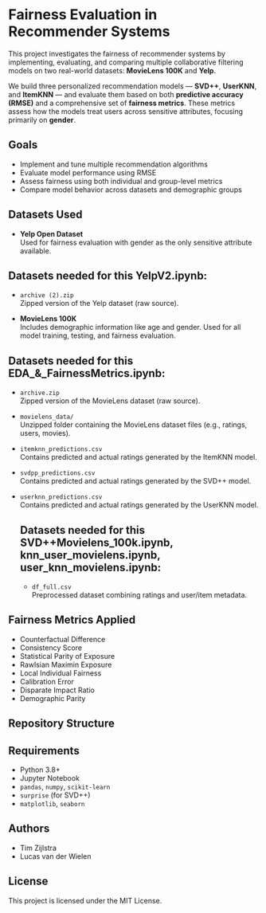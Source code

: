 # Fairness Evaluation in Recommender Systems

This project investigates the fairness of recommender systems by implementing, evaluating, and comparing multiple collaborative filtering models on two real-world datasets: **MovieLens 100K** and **Yelp**.

We build three personalized recommendation models — **SVD++**, **UserKNN**, and **ItemKNN** — and evaluate them based on both **predictive accuracy (RMSE)** and a comprehensive set of **fairness metrics**. These metrics assess how the models treat users across sensitive attributes, focusing primarily on **gender**.

## Goals

- Implement and tune multiple recommendation algorithms
- Evaluate model performance using RMSE
- Assess fairness using both individual and group-level metrics
- Compare model behavior across datasets and demographic groups

## Datasets Used

- **Yelp Open Dataset**  
  Used for fairness evaluation with gender as the only sensitive attribute available.

## Datasets needed for this YelpV2.ipynb:

- `archive (2).zip`  
  Zipped version of the Yelp dataset (raw source).

- **MovieLens 100K**  
  Includes demographic information like age and gender. Used for all model training, testing, and fairness evaluation.
  
## Datasets needed for this EDA_&_FairnessMetrics.ipynb:

- `archive.zip`  
  Zipped version of the MovieLens dataset (raw source).

- `movielens_data/`  
  Unzipped folder containing the MovieLens dataset files (e.g., ratings, users, movies). 

- `itemknn_predictions.csv`  
  Contains predicted and actual ratings generated by the ItemKNN model.

- `svdpp_predictions.csv`  
  Contains predicted and actual ratings generated by the SVD++ model.

- `userknn_predictions.csv`  
  Contains predicted and actual ratings generated by the UserKNN model.
  
  ## Datasets needed for this SVD++Movielens_100k.ipynb, knn_user_movielens.ipynb, user_knn_movielens.ipynb:
  
  - `df_full.csv`  
  Preprocessed dataset combining ratings and user/item metadata.


## Fairness Metrics Applied

- Counterfactual Difference  
- Consistency Score  
- Statistical Parity of Exposure  
- Rawlsian Maximin Exposure  
- Local Individual Fairness  
- Calibration Error  
- Disparate Impact Ratio  
- Demographic Parity

## Repository Structure

## Requirements

- Python 3.8+
- Jupyter Notebook
- `pandas`, `numpy`, `scikit-learn`
- `surprise` (for SVD++)
- `matplotlib`, `seaborn`

## Authors

- Tim Zijlstra
- Lucas van der Wielen

## License

This project is licensed under the MIT License.

